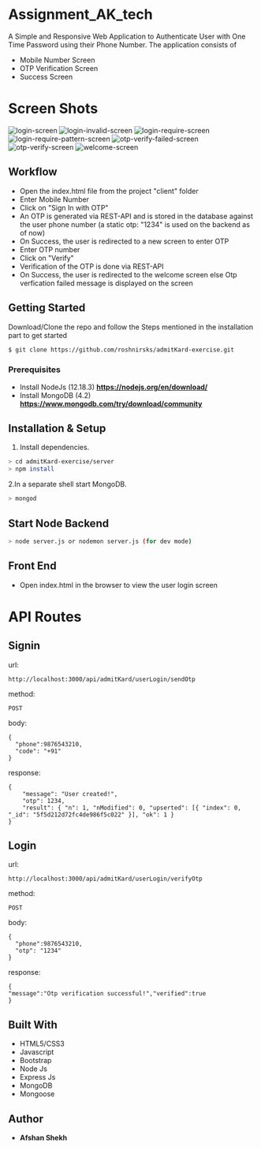 # Assignment_AK_tech


A Simple and Responsive Web Application to Authenticate User with One Time Password using their Phone Number.  The application consists of 
* Mobile Number Screen
* OTP Verification Screen
* Success Screen
# Screen Shots
![login-screen](https://user-images.githubusercontent.com/53308191/93003890-07845500-f560-11ea-9391-70747ddca537.JPG)
![login-invalid-screen](https://user-images.githubusercontent.com/53308191/93003886-05ba9180-f560-11ea-8639-ed6e5bf8d5eb.JPG)
![login-require-screen](https://user-images.githubusercontent.com/53308191/93003889-06ebbe80-f560-11ea-8657-f5b717cf5925.JPG)
![login-require-pattern-screen](https://user-images.githubusercontent.com/53308191/93003888-06532800-f560-11ea-84b1-afb87f958fc9.JPG)
![otp-verify-failed-screen](https://user-images.githubusercontent.com/53308191/93003881-02bfa100-f560-11ea-9478-decf2e8f4c42.JPG)
![otp-verify-screen](https://user-images.githubusercontent.com/53308191/93003883-04896480-f560-11ea-80ff-9a8a74096de3.JPG)
![welcome-screen](https://user-images.githubusercontent.com/53308191/93003885-0521fb00-f560-11ea-9ce8-0d27f396eb2b.JPG)





## Workflow
* Open the index.html file from the project "client" folder
* Enter Mobile Number
* Click on "Sign In with OTP"
* An OTP is  generated via REST-API and is stored in the database against the user phone number (a static otp: "1234" is used on the backend as of now)
* On Success, the user is redirected to a new screen to enter OTP
* Enter OTP number
* Click on "Verify"
* Verification of  the OTP is done via REST-API
* On Success, the user is redirected to the welcome screen else Otp verfication failed message is displayed on the screen


## Getting Started

Download/Clone the repo and follow the Steps mentioned in the installation part to get started
```sh
$ git clone https://github.com/roshnirsks/admitKard-exercise.git
```

### Prerequisites

* Install NodeJs (12.18.3)
**https://nodejs.org/en/download/**
* Install MongoDB (4.2)
**https://www.mongodb.com/try/download/community**

## Installation & Setup

1. Install dependencies.
```sh
> cd admitKard-exercise/server
> npm install
```

2.In a separate shell start MongoDB.
```sh
> mongod
```

## Start Node Backend

```sh
> node server.js or nodemon server.js (for dev mode)
```
## Front End 

* Open index.html in the browser to view the user login screen

# API Routes

## Signin
url:
```
http://localhost:3000/api/admitKard/userLogin/sendOtp
```
method:
```
POST
```
body:
```
{
  "phone":9876543210,
  "code": "+91"
}
```
response: 
```
{
    "message": "User created!",
    "otp": 1234,
    "result": { "n": 1, "nModified": 0, "upserted": [{ "index": 0, "_id": "5f5d212d72fc4de986f5c022" }], "ok": 1 }
}

```

## Login
url:
```
http://localhost:3000/api/admitKard/userLogin/verifyOtp
```
method:
```
POST
```
body:
```
{
  "phone":9876543210,
  "otp": "1234"
}
```
response: 
```
{
"message":"Otp verification successful!","verified":true
}

```

## Built With

* HTML5/CSS3
* Javascript
* Bootstrap
* Node Js
* Express Js
* MongoDB
* Mongoose

## Author

* **Afshan Shekh**
